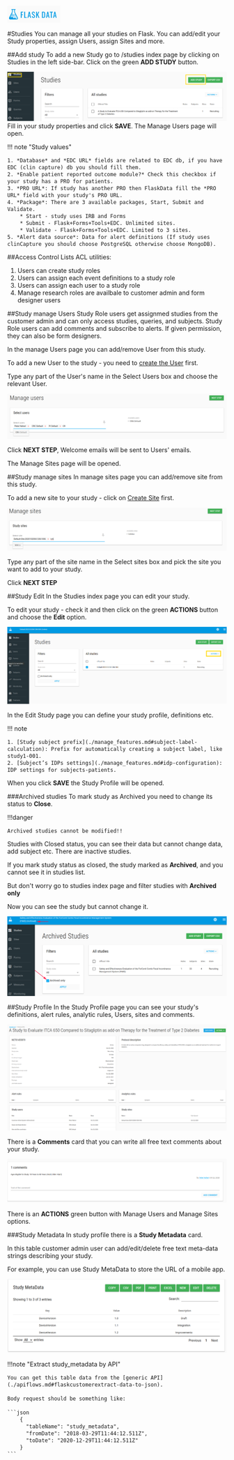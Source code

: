 <a href="https://www.flaskdata.io">![Screenshot](img/flaskdata_logo.PNG)</a>

#Studies
You can manage all your studies on Flask.
You can add/edit your Study properties, assign Users, assign Sites and more.

##Add study
To add a new Study go to /studies index page by clicking on Studies in the left side-bar.
Click on  the green **ADD STUDY**  button.

![Screenshot](img/study/studies_index_add_study.PNG)
Fill in your study properties and click **SAVE**. The Manage Users page will open.

!!! note "Study values"

    1. *Database* and *EDC URL* fields are related to EDC db, if you have EDC (clin capture) db you should fill them.
    2. *Enable patient reported outcome module?* Check this checkbox if your study has a PRO for patients.
    3. *PRO URL*: If study has another PRO then FlaskData fill the *PRO URL* field with your study's PRO URL.
    4. *Package*: There are 3 available packages, Start, Submit and Validate.
        * Start - study uses IRB and Forms
        * Submit - Flask+Forms+Tools+EDC. Unlimited sites.
        * Validate - Flask+Forms+Tools+EDC. Limited to 3 sites.
    5. *Alert data source*: Data for alert definitions (If study uses clinCapture you should choose PostgreSQL otherwise choose MongoDB).

##Access Control Lists 
ACL utilities:
1. Users can create study roles
2. Users can assign each event definitions to a study role
3. Users can assign each user to a study role
4. Manage research roles are availbale to customer admin and form designer users

##Study manage Users
Study Role users get assignmed studies from the customer admin and can only access studies, queries, and subjects. Study Role users can add comments and subscribe to alerts. If given permission, they can also be form designers.

In the manage Users page you can add/remove User from this study.

To add a new User to the study - you need to [create the User](./manage_users.md#add-user) first.

Type any part of the User's name in the Select Users box and choose the relevant User.

![Screenshot](img/study/study_mange_users_type.PNG)

Click **NEXT STEP**, Welcome emails will be sent to Users' emails.

The Manage Sites page will be opened.

##Study manage sites
In manage sites page you can add/remove site from this study.

To add a new site to your study - click on [Create Site](./manage_sites.md#add-a-new-site) first.

![Screenshot](img/study/study_manage_sites.PNG)

Type any part of the site name in the Select sites box and pick the site you want to add to your study.

Click **NEXT STEP**

##Study Edit
In the Studies index page you can edit your study.

To edit your study - check it and then click on the green **ACTIONS**  button and choose the **Edit** option.

![Screenshot](img/study/studies_index_actions.PNG)

In the Edit Study page you can define your study profile, definitions etc.

!!! note

    1. [Study subject prefix](./manage_features.md#subject-label-calculation): Prefix for automatically creating a subject label, like study1-001.
    2. [Subject’s IDPs settings](./manage_features.md#idp-configuration): IDP settings for subjects-patients.

When you click **SAVE** the Study Profile will be opened.

###Archived studies
To mark study as Archived you need to change its status to **Close**.

!!!danger 

    Archived studies cannot be modified!!

Studies with Closed status, you can see their data but cannot change data, add subject etc. There are inactive studies.

If you mark study status as closed, the study marked as **Archived**, and you cannot see it in studies list.

But don't worry go to studies index page and filter studies with **Archived only**

Now you can see the study but cannot change it.

![Screenshot](img/study/archived_study.PNG)

##Study Profile
In the Study Profile page you can see your study's definitions, alert rules, analytic rules, Users, sites and comments.

![Screenshot](img/study/study_profile.PNG)

There is a **Comments** card that you can write all free text comments about your study.

![Screenshot](img/study/study_comment.PNG)

There is an **ACTIONS** green button with Manage Users and Manage Sites options.

###Study Metadata
In study profile there is a **Study Metadata** card.

In this table customer admin user can add/edit/delete free text meta-data strings describing your study. 

For example, you can use Study MetaData to store the URL of a mobile app.

![Screenshot](img/study/study_metadata.PNG)

!!!note "Extract study_metadata by API"

    You can get this table data from the [generic API](./apiflows.md#flaskcustomerextract-data-to-json).
    
    Body request should be something like:
    
    ```json
        {
          "tableName": "study_metadata",
          "fromDate": "2018-03-29T11:44:12.511Z",
          "toDate": "2020-12-29T11:44:12.511Z"
        }
    ```
